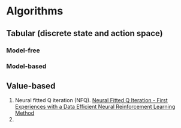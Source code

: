 # Algorithms
## Tabular (discrete state and action space)
### Model-free
### Model-based
## Value-based
1. Neural fitted Q iteration (NFQ). [Neural Fitted Q Iteration - First Experiences with a Data Efficient Neural Reinforcement Learning Method](https://ml.informatik.uni-freiburg.de/former/_media/publications/rieecml05.pdf)
2.